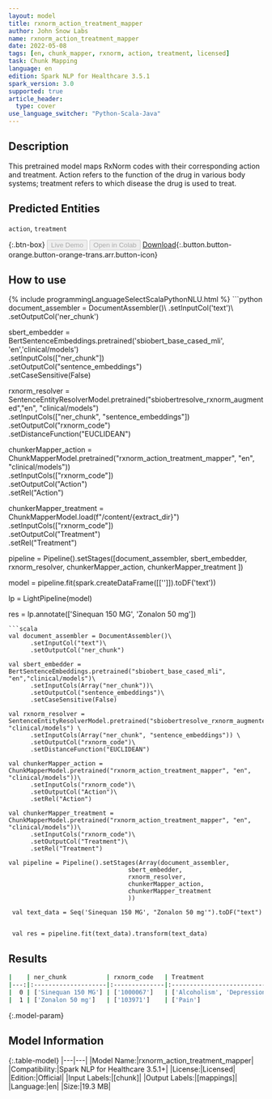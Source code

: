 ```yaml
---
layout: model
title: rxnorm_action_treatment_mapper
author: John Snow Labs
name: rxnorm_action_treatment_mapper
date: 2022-05-08
tags: [en, chunk_mapper, rxnorm, action, treatment, licensed]
task: Chunk Mapping
language: en
edition: Spark NLP for Healthcare 3.5.1
spark_version: 3.0
supported: true
article_header:
  type: cover
use_language_switcher: "Python-Scala-Java"
---
```


## Description

This pretrained model maps RxNorm codes with their corresponding action and treatment. Action refers to the function of the drug in various body systems; treatment refers to which disease the drug is used to treat.

## Predicted Entities

`action`, `treatment`

{:.btn-box}
<button class="button button-orange" disabled>Live Demo</button>
<button class="button button-orange" disabled>Open in Colab</button>
[Download](https://s3.amazonaws.com/auxdata.johnsnowlabs.com/clinical/models/rxnorm_action_treatment_mapper_en_3.5.1_3.0_1652043181565.zip){:.button.button-orange.button-orange-trans.arr.button-icon}

## How to use



<div class="tabs-box" markdown="1">
{% include programmingLanguageSelectScalaPythonNLU.html %}
```python
document_assembler = DocumentAssembler()\
      .setInputCol('text')\
      .setOutputCol('ner_chunk')

sbert_embedder = BertSentenceEmbeddings.pretrained('sbiobert_base_cased_mli', 'en','clinical/models')\
      .setInputCols(["ner_chunk"])\
      .setOutputCol("sentence_embeddings")\
      .setCaseSensitive(False)
    
rxnorm_resolver = SentenceEntityResolverModel.pretrained("sbiobertresolve_rxnorm_augmented","en", "clinical/models") \
      .setInputCols(["ner_chunk", "sentence_embeddings"]) \
      .setOutputCol("rxnorm_code")\
      .setDistanceFunction("EUCLIDEAN")

chunkerMapper_action = ChunkMapperModel.pretrained("rxnorm_action_treatment_mapper", "en", "clinical/models"))\
      .setInputCols(["rxnorm_code"])\
      .setOutputCol("Action")\
      .setRel("Action") 

chunkerMapper_treatment = ChunkMapperModel.load(f"/content/{extract_dir}")\
      .setInputCols(["rxnorm_code"])\
      .setOutputCol("Treatment")\
      .setRel("Treatment") 

pipeline = Pipeline().setStages([document_assembler,
                                 sbert_embedder,
                                 rxnorm_resolver,
                                 chunkerMapper_action,
                                 chunkerMapper_treatment
                                 ])

model = pipeline.fit(spark.createDataFrame([['']]).toDF('text')) 

lp = LightPipeline(model)

res = lp.annotate(['Sinequan 150 MG', 'Zonalon 50 mg'])

```
```scala
val document_assembler = DocumentAssembler()\
      .setInputCol("text")\
      .setOutputCol("ner_chunk")

val sbert_embedder = BertSentenceEmbeddings.pretrained("sbiobert_base_cased_mli", "en","clinical/models")\
      .setInputCols(Array("ner_chunk"))\
      .setOutputCol("sentence_embeddings")\
      .setCaseSensitive(False)
    
val rxnorm_resolver = SentenceEntityResolverModel.pretrained("sbiobertresolve_rxnorm_augmented","en", "clinical/models") \
      .setInputCols(Array("ner_chunk", "sentence_embeddings")) \
      .setOutputCol("rxnorm_code")\
      .setDistanceFunction("EUCLIDEAN")

val chunkerMapper_action = ChunkMapperModel.pretrained("rxnorm_action_treatment_mapper", "en", "clinical/models"))\
      .setInputCols("rxnorm_code")\
      .setOutputCol("Action")\
      .setRel("Action") 

val chunkerMapper_treatment = ChunkMapperModel.pretrained("rxnorm_action_treatment_mapper", "en", "clinical/models"))\
      .setInputCols("rxnorm_code")\
      .setOutputCol("Treatment")\
      .setRel("Treatment") 

val pipeline = Pipeline().setStages(Array(document_assembler,
                                 sbert_embedder,
                                 rxnorm_resolver,
                                 chunkerMapper_action,
                                 chunkerMapper_treatment
                                 ))

 val text_data = Seq('Sinequan 150 MG', "Zonalon 50 mg'").toDF("text")


 val res = pipeline.fit(text_data).transform(text_data)
```
</div>

## Results

```bash
|    | ner_chunk           | rxnorm_code   | Treatment                                                                      | Action                                                                 |
|---:|:--------------------|:--------------|:-------------------------------------------------------------------------------|:-----------------------------------------------------------------------|
|  0 | ['Sinequan 150 MG'] | ['1000067']   | ['Alcoholism', 'Depression', 'Neurosis', 'Anxiety&Panic Attacks', 'Psychosis'] | ['Antidepressant', 'Anxiolytic', 'Psychoanaleptics', 'Sedative']       |
|  1 | ['Zonalon 50 mg']   | ['103971']    | ['Pain']                                                                       | ['Analgesic', 'Analgesic (Opioid)', 'Analgetic', 'Opioid', 'Vitamins'] |

```

{:.model-param}
## Model Information

{:.table-model}
|---|---|
|Model Name:|rxnorm_action_treatment_mapper|
|Compatibility:|Spark NLP for Healthcare 3.5.1+|
|License:|Licensed|
|Edition:|Official|
|Input Labels:|[chunk]|
|Output Labels:|[mappings]|
|Language:|en|
|Size:|19.3 MB|